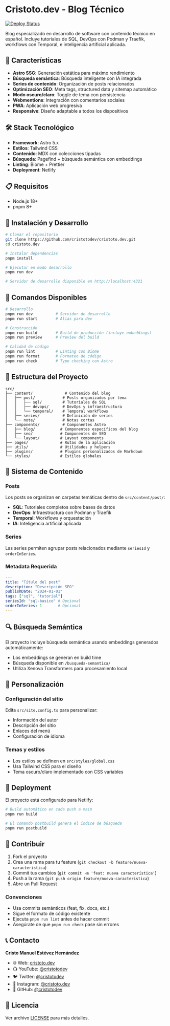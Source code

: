 # Cristoto.dev - Blog Técnico

[![Deploy Status](https://api.netlify.com/api/v1/badges/your-badge/deploy-status)](https://app.netlify.com/sites/your-site/deploys)

Blog especializado en desarrollo de software con contenido técnico en español. Incluye tutoriales de SQL, DevOps con Podman y Traefik, workflows con Temporal, e inteligencia artificial aplicada.

## 🚀 Características

- **Astro SSG**: Generación estática para máximo rendimiento
- **Búsqueda semántica**: Búsqueda inteligente con IA integrada
- **Series de contenido**: Organización de posts relacionados
- **Optimización SEO**: Meta tags, structured data y sitemap automático
- **Modo oscuro/claro**: Toggle de tema con persistencia
- **Webmentions**: Integración con comentarios sociales
- **PWA**: Aplicación web progresiva
- **Responsive**: Diseño adaptable a todos los dispositivos

## 🛠️ Stack Tecnológico

- **Framework**: Astro 5.x
- **Estilos**: Tailwind CSS
- **Contenido**: MDX con colecciones tipadas
- **Búsqueda**: Pagefind + búsqueda semántica con embeddings
- **Linting**: Biome + Prettier
- **Deployment**: Netlify

## 📋 Requisitos

- Node.js 18+ 
- pnpm 8+

## 🔧 Instalación y Desarrollo

```bash
# Clonar el repositorio
git clone https://github.com/cristotodev/cristoto.dev.git
cd cristoto.dev

# Instalar dependencias
pnpm install

# Ejecutar en modo desarrollo
pnpm run dev

# Servidor de desarrollo disponible en http://localhost:4321
```

## 📜 Comandos Disponibles

```bash
# Desarrollo
pnpm run dev          # Servidor de desarrollo
pnpm run start        # Alias para dev

# Construcción
pnpm run build        # Build de producción (incluye embeddings)
pnpm run preview      # Preview del build

# Calidad de código
pnpm run lint         # Linting con Biome
pnpm run format       # Formateo de código
pnpm run check        # Type checking con Astro
```

## 📁 Estructura del Proyecto

```
src/
├── content/              # Contenido del blog
│   ├── post/            # Posts organizados por tema
│   │   ├── sql/         # Tutoriales de SQL
│   │   ├── devops/      # DevOps y infraestructura
│   │   └── temporal/    # Temporal workflows
│   ├── series/          # Definición de series
│   └── note/            # Notas cortas
├── components/          # Componentes Astro
│   ├── blog/           # Componentes específicos del blog
│   ├── seo/            # Componentes de SEO
│   └── layout/         # Layout components
├── pages/              # Rutas de la aplicación
├── utils/              # Utilidades y helpers
├── plugins/            # Plugins personalizados de Markdown
└── styles/             # Estilos globales
```

## 🎯 Sistema de Contenido

### Posts

Los posts se organizan en carpetas temáticas dentro de `src/content/post/`:

- **SQL**: Tutoriales completos sobre bases de datos
- **DevOps**: Infraestructura con Podman y Traefik  
- **Temporal**: Workflows y orquestación
- **IA**: Inteligencia artificial aplicada

### Series

Las series permiten agrupar posts relacionados mediante `seriesId` y `orderInSeries`.

### Metadata Requerida

```yaml
---
title: "Título del post"
description: "Descripción SEO"
publishDate: "2024-01-01"
tags: ["sql", "tutorial"]
seriesId: "sql-basico" # Opcional
orderInSeries: 1       # Opcional
---
```

## 🔍 Búsqueda Semántica

El proyecto incluye búsqueda semántica usando embeddings generados automáticamente:

- Los embeddings se generan en build time
- Búsqueda disponible en `/busqueda-semantica/`
- Utiliza Xenova Transformers para procesamiento local

## 🎨 Personalización

### Configuración del sitio

Edita `src/site.config.ts` para personalizar:

- Información del autor
- Descripción del sitio
- Enlaces del menú
- Configuración de idioma

### Temas y estilos

- Los estilos se definen en `src/styles/global.css`
- Usa Tailwind CSS para el diseño
- Tema oscuro/claro implementado con CSS variables

## 🚀 Deployment

El proyecto está configurado para Netlify:

```bash
# Build automático en cada push a main
pnpm run build

# El comando postbuild genera el índice de búsqueda
pnpm run postbuild
```

## 🤝 Contribuir

1. Fork el proyecto
2. Crea una rama para tu feature (`git checkout -b feature/nueva-caracteristica`)
3. Commit tus cambios (`git commit -m 'feat: nueva característica'`)
4. Push a la rama (`git push origin feature/nueva-caracteristica`)
5. Abre un Pull Request

### Convenciones

- Usa commits semánticos (feat, fix, docs, etc.)
- Sigue el formato de código existente
- Ejecuta `pnpm run lint` antes de hacer commit
- Asegúrate de que `pnpm run check` pase sin errores

## 📞 Contacto

**Cristo Manuel Estévez Hernández**

- 🌐 Web: [cristoto.dev](https://cristoto.dev)
- 📺 YouTube: [@cristotodev](https://www.youtube.com/@cristotodev)
- 🐦 Twitter: [@cristotodev](https://twitter.com/cristotodev)
- 📸 Instagram: [@cristoto.dev](https://www.instagram.com/cristoto.dev/)
- 🐙 GitHub: [@cristotodev](https://github.com/cristotodev)

## 📄 Licencia

Ver archivo [LICENSE](LICENSE) para más detalles.